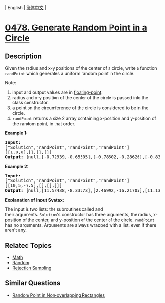 
| English | [简体中文](README.md) |
# [0478. Generate Random Point in a Circle](https://leetcode-cn.com/problems/generate-random-point-in-a-circle/)
## Description
<p>Given the radius and x-y positions of the center of a circle, write a function <code>randPoint</code>&nbsp;which&nbsp;generates a uniform random&nbsp;point in the circle.</p>

<p>Note:</p>

<ol>
	<li>input and output values are&nbsp;in&nbsp;<a href="https://www.webopedia.com/TERM/F/floating_point_number.html" target="_blank">floating-point</a>.</li>
	<li>radius and x-y position of the center of the circle is passed into the class constructor.</li>
	<li>a point on the circumference of the circle is considered to be&nbsp;in the circle.</li>
	<li><code>randPoint</code>&nbsp;returns&nbsp;a size 2 array containing x-position and y-position of the random point, in that order.</li>
</ol>

<div>
<p><strong>Example 1:</strong></p>

<pre>
<strong>Input: 
</strong><span id="example-input-1-1">[&quot;Solution&quot;,&quot;randPoint&quot;,&quot;randPoint&quot;,&quot;randPoint&quot;]
</span><span id="example-input-1-2">[[1,0,0],[],[],[]]</span>
<strong>Output: </strong><span id="example-output-1">[null,[-0.72939,-0.65505],[-0.78502,-0.28626],[-0.83119,-0.19803]]</span>
</pre>

<div>
<p><strong>Example 2:</strong></p>

<pre>
<strong>Input: 
</strong><span id="example-input-2-1">[&quot;Solution&quot;,&quot;randPoint&quot;,&quot;randPoint&quot;,&quot;randPoint&quot;]
</span><span id="example-input-2-2">[[10,5,-7.5],[],[],[]]</span>
<strong>Output: </strong><span id="example-output-2">[null,[11.52438,-8.33273],[2.46992,-16.21705],[11.13430,-12.42337]]</span></pre>
</div>

<p><strong>Explanation of Input Syntax:</strong></p>

<p>The input is two lists:&nbsp;the subroutines called&nbsp;and their&nbsp;arguments.&nbsp;<code>Solution</code>&#39;s&nbsp;constructor has three arguments, the radius, x-position of the center, and y-position of the center of the circle. <code>randPoint</code> has no arguments.&nbsp;Arguments&nbsp;are&nbsp;always wrapped with a list, even if there aren&#39;t any.</p>
</div>

## Related Topics
- [Math](https://leetcode-cn.com/tag/math)
- [Random](https://leetcode-cn.com/tag/random)
- [Rejection Sampling](https://leetcode-cn.com/tag/rejection-sampling)
## Similar Questions
- [Random Point in Non-overlapping Rectangles](../random-point-in-non-overlapping-rectangles/README_EN.md)
